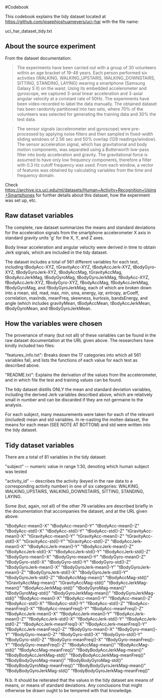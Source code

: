 #Codebook

This codebook explains the tidy dataset located at https://github.com/josephjoshuameyers/uci-har with the file name:

uci_har_dataset_tidy.txt

## About the source experiment

From the dataset documentation:

> The experiments have been carried out with a group of 30 volunteers within an age bracket of 19-48 years. Each person performed six activities (WALKING, WALKING_UPSTAIRS, WALKING_DOWNSTAIRS, SITTING, STANDING, LAYING) wearing a smartphone (Samsung Galaxy S II) on the waist. Using its embedded accelerometer and gyroscope, we captured 3-axial linear acceleration and 3-axial angular velocity at a constant rate of 50Hz. The experiments have been video-recorded to label the data manually. The obtained dataset has been randomly partitioned into two sets, where 70% of the volunteers was selected for generating the training data and 30% the test data.

> The sensor signals (accelerometer and gyroscope) were pre-processed by applying noise filters and then sampled in fixed-width sliding windows of 2.56 sec and 50% overlap (128 readings/window). The sensor acceleration signal, which has gravitational and body motion components, was separated using a Butterworth low-pass filter into body acceleration and gravity. The gravitational force is assumed to have only low frequency components, therefore a filter with 0.3 Hz cutoff frequency was used. From each window, a vector of features was obtained by calculating variables from the time and frequency domain.

Check https://archive.ics.uci.edu/ml/datasets/Human+Activity+Recognition+Using+Smartphones for further details about this dataset, how the experiment was set up, etc.

## Raw dataset variables

The complete, raw dataset summarizes the means and standard deviations for the acceleration signals from the smartphone accelerometer X axis in standard gravity units 'g' for the X, Y, and Z axes.

Body linear acceleration and angular velocity were derived in time to obtain Jerk signals, which are included in the tidy dataset.

The dataset includes a total of 561 different variables for each test, including tBodyAcc-XYZ, tGravityAcc-XYZ, tBodyAccJerk-XYZ, tBodyGyro-XYZ, tBodyGyroJerk-XYZ, tBodyAccMag, tGravityAccMag, tBodyAccJerkMag, tBodyGyroMag, tBodyGyroJerkMag, fBodyAcc-XYZ, fBodyAccJerk-XYZ, fBodyGyro-XYZ, fBodyAccMag, fBodyAccJerkMag, fBodyGyroMag, and fBodyGyroJerkMag, each of which are broken down into a mean, std, mad, max, min, sma, energy, iqr, entropy, arCoeff, correlation, maxInds, meanFreq, skewness, kurtosis, bandsEnergy, and angle (which includes gravityMean, tBodyAccMean, tBodyAccJerkMean, tBodyGyroMean, and tBodyGyroJerkMean.

## How the variables were chosen

The provenance of many (but not all) of these variables can be found in the raw dataset documentation at the URL given above. The researchers have kindly included two files:

"features_info.txt": Breaks down the 17 categories into which all 561 variables fall, and lists the functions of each value for each test as described above.

"README.txt": Explains the derivation of the values from the accelerometer, and in which file the test and training values can be found.

The tidy dataset distills ONLY the mean and standard deviation variables, including the derived Jerk variables described above, which are relatively small in number and can be discarded if they are not germaine to the analysis.

For each subject, many measurements were taken for each of the relevant (included) mean and std variables. In re-casting the molten dataset, the means for each mean (SEE NOTE AT BOTTOM) and std were written into the tidy dataset.

## Tidy dataset variables

There are a total of 81 variables in the tidy dataset:

"subject" -- numeric value in range 1:30, denoting which human subject was tested

"activity_id" -- describes the activity (keyed in the raw data to a corresponding activity number) in one of six categories: WALKING, WALKING_UPSTAIRS, WALKING_DOWNSTAIRS, SITTING, STANDING, LAYING.

Some (but, again, not all) of the other 79 variables are described briefly in the documentation that accompanies the dataset, and at the URL given above:

"tBodyAcc-mean()-X"
"tBodyAcc-mean()-Y"
"tBodyAcc-mean()-Z"
"tBodyAcc-std()-X"
"tBodyAcc-std()-Y"
"tBodyAcc-std()-Z"
"tGravityAcc-mean()-X"
"tGravityAcc-mean()-Y"
"tGravityAcc-mean()-Z"
"tGravityAcc-std()-X"
"tGravityAcc-std()-Y"
"tGravityAcc-std()-Z"
"tBodyAccJerk-mean()-X"
"tBodyAccJerk-mean()-Y"
"tBodyAccJerk-mean()-Z"
"tBodyAccJerk-std()-X"
"tBodyAccJerk-std()-Y"
"tBodyAccJerk-std()-Z"
"tBodyGyro-mean()-X"
"tBodyGyro-mean()-Y"
"tBodyGyro-mean()-Z"
"tBodyGyro-std()-X"
"tBodyGyro-std()-Y"
"tBodyGyro-std()-Z"
"tBodyGyroJerk-mean()-X"
"tBodyGyroJerk-mean()-Y"
"tBodyGyroJerk-mean()-Z"
"tBodyGyroJerk-std()-X"
"tBodyGyroJerk-std()-Y"
"tBodyGyroJerk-std()-Z"
"tBodyAccMag-mean()"
"tBodyAccMag-std()"
"tGravityAccMag-mean()"
"tGravityAccMag-std()"
"tBodyAccJerkMag-mean()"
"tBodyAccJerkMag-std()"
"tBodyGyroMag-mean()"
"tBodyGyroMag-std()"
"tBodyGyroJerkMag-mean()"
"tBodyGyroJerkMag-std()"
"fBodyAcc-mean()-X"
"fBodyAcc-mean()-Y"
"fBodyAcc-mean()-Z"
"fBodyAcc-std()-X"
"fBodyAcc-std()-Y"
"fBodyAcc-std()-Z"
"fBodyAcc-meanFreq()-X"
"fBodyAcc-meanFreq()-Y"
"fBodyAcc-meanFreq()-Z"
"fBodyAccJerk-mean()-X"
"fBodyAccJerk-mean()-Y"
"fBodyAccJerk-mean()-Z"
"fBodyAccJerk-std()-X"
"fBodyAccJerk-std()-Y"
"fBodyAccJerk-std()-Z"
"fBodyAccJerk-meanFreq()-X"
"fBodyAccJerk-meanFreq()-Y"
"fBodyAccJerk-meanFreq()-Z"
"fBodyGyro-mean()-X"
"fBodyGyro-mean()-Y"
"fBodyGyro-mean()-Z"
"fBodyGyro-std()-X"
"fBodyGyro-std()-Y"
"fBodyGyro-std()-Z"
"fBodyGyro-meanFreq()-X"
"fBodyGyro-meanFreq()-Y"
"fBodyGyro-meanFreq()-Z"
"fBodyAccMag-mean()"
"fBodyAccMag-std()"
"fBodyAccMag-meanFreq()"
"fBodyBodyAccJerkMag-mean()"
"fBodyBodyAccJerkMag-std()"
"fBodyBodyAccJerkMag-meanFreq()"
"fBodyBodyGyroMag-mean()"
"fBodyBodyGyroMag-std()"
"fBodyBodyGyroMag-meanFreq()"
"fBodyBodyGyroJerkMag-mean()"
"fBodyBodyGyroJerkMag-std()"
"fBodyBodyGyroJerkMag-meanFreq()"

N.b. It should be reiterated that the values in the tidy dataset are means of means, or means of standard deviations. Any conclusions that might otherwise be drawn ought to be tempered with that knowledge.
